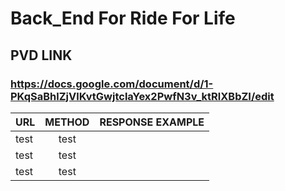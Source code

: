 # Back_End For Ride For Life

## PVD LINK

### https://docs.google.com/document/d/1-PKqSaBhlZjVlKvtGwjtclaYex2PwfN3v_ktRlXBbZI/edit

| URL  | METHOD | RESPONSE EXAMPLE |
| ---- | :----: | ---------------: |
| test |  test  |                  |
| test |  test  |                  |
| test |  test  |                  |
